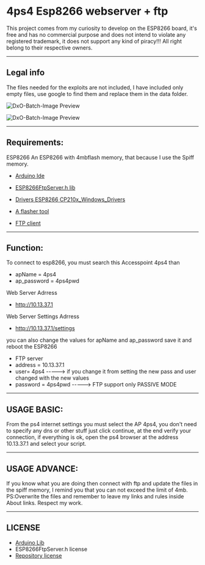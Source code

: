 # 4ps4 Esp8266 webserver + ftp

This project comes from my curiosity to develop on the ESP8266 board, it's free and has no commercial purpose and does not intend to violate any registered trademark, it does not support any kind of piracy!!!
All right belong to their respective owners.

---
## Legal info

The files needed for the exploits are not included, I have included only empty files, use google to find them and replace them in the data folder. 


![DxO-Batch-Image Preview](https://i.imgur.com/hHYFSSA.png)


![DxO-Batch-Image Preview](https://i.imgur.com/0i6UnbE.png)


---
## Requirements:

ESP8266
An ESP8266 with 4mbflash memory, that because I use the Spiff memory.

- <a href="https://www.arduino.cc/">Arduino Ide</a>

- <a href="https://github.com/nailbuster/esp8266FTPServer">ESP8266FtpServer.h lib</a>

- <a href="https://www.silabs.com/products/development-tools/software/usb-to-uart-bridge-vcp-drivers">Drivers ESP8266 CP210x_Windows_Drivers</a>


- <a href="https://github.com/marcelstoer/nodemcu-pyflasher/releases">A flasher tool</a>


- <a href="https://filezilla-project.org/">FTP client</a>

---
## Function:

To connect to esp8266, you must search this Accesspoint 4ps4 than
- apName = 4ps4
- ap_password = 4ps4pwd

Web Server Adrress
- http://10.13.37.1

Web Server Settings Adrress
- http://10.13.37.1/settings

you can also change the values for apName and ap_password save it and reboot the ESP8266

- FTP server
- address = 10.13.37.1
- user= 4ps4           -----> if you change it from setting the new pass and user changed with the new values
- password = 4ps4pwd   ----->
FTP support only PASSIVE MODE

---
## USAGE BASIC:

From the ps4 internet settings you must select the AP 4ps4, you don't need to specify any dns or other stuff just click continue, at the end verify your connection, if everything is ok, open the ps4 browser at the address 10.13.37.1 and select your script.

---
## USAGE ADVANCE:

If you know what you are doing then connect with ftp and update the files in the spiff memory, I remind you that you can not exceed the limit of 4mb.
PS:Overwrite the files and remember to leave my links and rules inside About links. Respect my work.

---
## LICENSE
- <a href="https://support.arduino.cc/hc/en-us/articles/4415094490770-Licensing-for-products-based-on-Arduino">Arduino Lib</a>
- <a herf="https://github.com/nailbuster/esp8266FTPServer">ESP8266FtpServer.h license</a>
- <a href="https://github.com/gerfra/4ps4-Esp8266-webserver-ftp/blob/master/LICENSE">Repository license</a>








